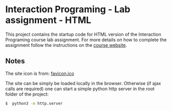 # Interaction Programing - Lab assignment - HTML

This project contains the startup code for HTML version of the Interaction Programing course lab assignment. For more details on how to complete the assignment follow the instructions on the [course website](https://www.kth.se/social/course/DH2641).

## Notes
The site icon is from: [favicon.ico](https://pixabay.com/en/bell-pepper-capsicum-food-greens-1298732/)

The site can be simply be loaded locally in the browser. Otherwise (if ajax calls are required) one can start a simple python http server in the root folder of the project:

```bash
$  python3 -m http.server
```
